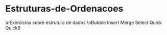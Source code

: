 # Estruturas-de-Ordenacoes
\nExercicios sobre estrutura de dados
\nBubble
Insert
Merge
Select
Quick
QuickB
